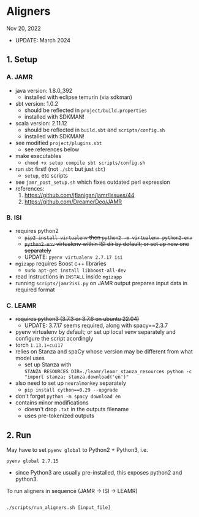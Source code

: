 # Aligners 
Nov 20, 2022
* UPDATE: March 2024

## 1. Setup

### A. JAMR
* java version: 1.8.0_392
  * installed with eclipse temurin (via sdkman)
* sbt version: 1.0.2
  * should be reflected in `project/build.properties`
  * installed with SDKMAN!
* scala version: 2.11.12
  * should be reflected in `build.sbt` and `scripts/config.sh`
  * installed with SDKMAN!
* see modified `project/plugins.sbt`
  * see references below
* make executables
  * `chmod +x setup compile sbt scripts/config.sh`
* run `sbt` first! (not `./sbt` but just `sbt`)
  * `setup`, etc scripts
* see `jamr_post_setup.sh` which fixes outdated perl expression
* references:
  1. https://github.com/jflanigan/jamr/issues/44
  2. https://github.com/DreamerDeo/JAMR

### B. ISI
* requires python2
  *  ~~`pip2 install virtualenv` then `python2 -m virtualenv python2-env`~~
  * ~~`python2-env` virtualenv within ISI dir by default; or set up new one separately~~
  * UPDATE: `pyenv virtualenv 2.7.17 isi`
* `mgizapp` requires Boost c++ libraries
  * `sudo apt-get install libboost-all-dev`
* read instructions in `INSTALL` inside `mgizapp`
* running `scripts/jamr2isi.py` on JAMR output prepares input data in required format

### C. LEAMR
* ~~requires python3 (3.7.3 or 3.7.6 on ubuntu 22.04)~~
  * UPDATE: 3.7.17 seems required, along with spacy==2.3.7
* pyenv virtualenv by default; or set up local venv separately and configure the script acordingly
* torch `1.13.1+cu117`
* relies on Stanza and spaCy whose version may be different from what model uses
  * set up Stanza with `STANZA_RESOURCES_DIR=./leamr/leamr_stanza_resources python -c "import stanza; stanza.download('en')"`
* also need to set up `neuralmonkey` separately
  * `pip install cython==0.29 --upgrade`
* don't forget `python -m spacy download en`
* contains minor modifications
  * doesn't drop `.txt` in the outputs filename
  * uses pre-tokenized outputs

## 2. Run

May have to set `pyenv global` to Python2 + Python3, i.e.
```shell
pyenv global 2.7.15
```
* since Python3 are usually pre-installed, this exposes python2 and python3.

To run aligners in sequence (JAMR -> ISI -> LEAMR)
```shell

./scripts/run_aligners.sh [input_file]

```
